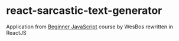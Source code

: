 # react-sarcastic-text-generator

Application from [Beginner JavaScript](https://beginnerjavascript.com/) course by WesBos rewritten in ReactJS
